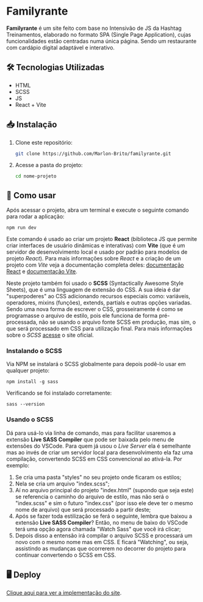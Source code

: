 # Familyrante

**Familyrante** é um site feito com base no Intensivão de JS da Hashtag Treinamentos, elaborado no formato SPA (Single Page Application), cujas funcionalidades estão centradas numa única página. Sendo um restaurante com cardápio digital adaptável e interativo.

## 🛠️ Tecnologias Utilizadas

* HTML
* SCSS
* JS
* React + Vite

## 📥 Instalação

1. Clone este repositório:
   ```bash
   git clone https://github.com/Marlon-Brito/familyrante.git

2. Acesse a pasta do projeto:
   ```bash
   cd nome-projeto

## 🚀 Como usar
   Após acessar o projeto, abra um terminal e execute o seguinte comando para rodar a aplicação:
   ```
   npm run dev
   ```
   
   Este comando é usado ao criar um projeto **React** (biblioteca JS que permite criar interfaces de usuário dinâmicas e interativas) com __Vite__ (que é um servidor de desenvolvimento local e usado por padrão para modelos de projeto _React_). Para mais informações         sobre     *React* e a criação de um projeto com _Vite_ veja a documentação completa deles: [documentação React](https://react.dev/) e [documentação Vite](https://pt.vite.dev/guide/).

   Neste projeto também foi usado o **SCSS** (Syntactically Awesome Style Sheets), que é uma linguagem de extensão do CSS. A sua ideia é dar "superpoderes" ao CSS adicionando recursos especiais como: variáveis, operadores, mixins (funções), extends, partials e outras       opções variadas. Sendo uma nova forma de escrever o CSS, grosseiramente é como se programasse o arquivo de estilo, pois ele funciona de forma pré-processada, não se usando o arquivo fonte SCSS em produção, mas sim, o que será processado em CSS para utilização final. 
   Para mais informações sobre o *SCSS* [acesse](https://sass-lang.com/) o site oficial.

   ### Instalando o SCSS
   Via NPM se instalará o SCSS globalmente para depois podê-lo usar em qualquer projeto:
   ```
   npm install -g sass
   ```

   Verificando se foi instalado corretamente:
   ```
   sass --version
   ```

   ### Usando o SCSS
   Dá para usá-lo via linha de comando, mas para facilitar usaremos a extensão **Live SASS Compiler** que pode ser baixada pelo menu de extensões do VSCode. Para quem já usou o *Live Server* ela é semelhante mas ao invés de criar um servidor local para desenvolvimento      ela faz uma compilação, convertendo SCSS em CSS convencional ao ativá-la. Por exemplo:
   
   1. Se cria uma pasta "styles" no seu projeto onde ficaram os estilos;
   2. Nela se cria um arquivo "index.scss";
   3. Aí no arquivo principal do projeto "index.html" (supondo que seja este)  se referencia o caminho do arquivo de estilo, mas não será o "index.scss" e sim o futuro "index.css" (por isso ele deve ter o mesmo nome de arquivo) que será processado a partir deste;
   4. Após se fazer toda estilização se ferá o seguinte, lembra que baixou a extensão **Live SASS Compiler**? Então, no menu de baixo do VSCode terá uma opção agora chamada "Watch Sass" que você irá clicar;
   5. Depois disso a entensão irá compilar o arquivo SCSS e processará um novo com o mesmo nome mas em CSS. E ficará "Watching", ou seja, assistindo as mudanças que ocorrerem no decorrer do projeto para continuar convertendo o SCSS em CSS.

## 🖥️ Deploy
[Clique aqui para ver a implementação do site](https://marlon-brito.github.io/familyrante/).
